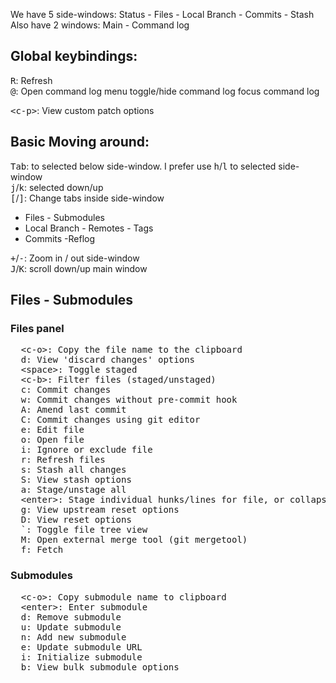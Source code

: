 We have 5 side-windows: Status - Files - Local Branch - Commits - Stash 
Also have 2 windows: Main - Command log
## Global keybindings:
<kbd>R</kbd>: Refresh  
<kbd>@</kbd>: Open command log menu
  toggle/hide command log
  focus command log

<kbd>&lt;c-p&gt;</kbd>: View custom patch options

## Basic Moving around:
<kbd>Tab</kbd>: to selected below side-window. I prefer use <kbd>h</kbd>/<kbd>l</kbd> to selected side-window  
<kbd>j</kbd>/<kbd>k</kbd>: selected down/up  
<kbd>[</kbd>/<kbd>]</kbd>: Change tabs inside side-window  
- Files - Submodules  
- Local Branch - Remotes - Tags  
- Commits -Reflog  

<kbd>+</kbd>/<kbd>-</kbd>: Zoom in / out side-window  
<kbd>J</kbd>/<kbd>K</kbd>: scroll down/up main window  

## Files - Submodules
### Files panel
<pre>
  <kbd>&lt;c-o&gt;</kbd>: Copy the file name to the clipboard
  <kbd>d</kbd>: View 'discard changes' options
  <kbd>&lt;space&gt;</kbd>: Toggle staged
  <kbd>&lt;c-b&gt;</kbd>: Filter files (staged/unstaged)
  <kbd>c</kbd>: Commit changes
  <kbd>w</kbd>: Commit changes without pre-commit hook
  <kbd>A</kbd>: Amend last commit
  <kbd>C</kbd>: Commit changes using git editor
  <kbd>e</kbd>: Edit file
  <kbd>o</kbd>: Open file
  <kbd>i</kbd>: Ignore or exclude file
  <kbd>r</kbd>: Refresh files
  <kbd>s</kbd>: Stash all changes
  <kbd>S</kbd>: View stash options
  <kbd>a</kbd>: Stage/unstage all
  <kbd>&lt;enter&gt;</kbd>: Stage individual hunks/lines for file, or collapse/expand for directory
  <kbd>g</kbd>: View upstream reset options
  <kbd>D</kbd>: View reset options
  <kbd>`</kbd>: Toggle file tree view
  <kbd>M</kbd>: Open external merge tool (git mergetool)
  <kbd>f</kbd>: Fetch
</pre>
### Submodules
<pre>
  <kbd>&lt;c-o&gt;</kbd>: Copy submodule name to clipboard
  <kbd>&lt;enter&gt;</kbd>: Enter submodule
  <kbd>d</kbd>: Remove submodule
  <kbd>u</kbd>: Update submodule
  <kbd>n</kbd>: Add new submodule
  <kbd>e</kbd>: Update submodule URL
  <kbd>i</kbd>: Initialize submodule
  <kbd>b</kbd>: View bulk submodule options
</pre>